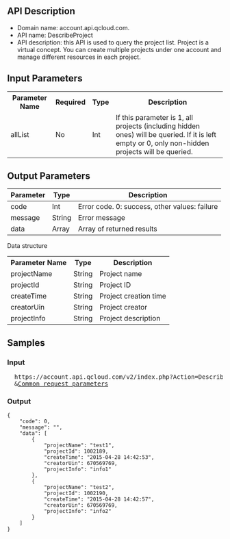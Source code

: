 ﻿## API Description
 
- Domain name: account.api.qcloud.com.
- API name: DescribeProject
- API description: this API is used to query the project list. Project is a virtual concept. You can create multiple projects under one account and manage different resources in each project.

 

## Input Parameters
 

<table class="t"><tbody><tr>
<th><b>Parameter Name</b></th>
<th><b>Required</b></th>
<th><b>Type</b></th>
<th><b>Description</b></th>
<tr>
<td>  allList <td> No <td> Int
 <td> If this parameter is 1, all projects (including hidden ones) will be queried. If it is left empty or 0, only non-hidden projects will be queried.


</tbody></table>

 

## Output Parameters
 | Parameter | Type | Description |
|---------|---------|---------|
| code |  Int | Error code. 0: success, other values: failure |
| message | String | Error message |
| data | Array | Array of returned results |

Data structure 

<table class="t"><tbody><tr>
<th><b>Parameter Name</b></th>
<th><b>Type</b></th>
<th><b>Description</b></th>
<tr>
<td> projectName <td> String <td> Project name
<tr>
<td> projectId <td> String <td> Project ID
<tr>
<td> createTime <td> String <td> Project creation time
<tr>
<td> creatorUin <td> String <td> Project creator
<tr>
<td> projectInfo <td> String <td> Project description
</tbody></table>

 

## Samples
 
### Input
<pre>
  https://account.api.qcloud.com/v2/index.php?Action=DescribeProject
  &<a href="https://intl.cloud.tencent.com/document/product/378/4380">Common request parameters</a>
</pre>


### Output
```
{
    "code": 0,
    "message": "",
    "data": [
        {
            "projectName": "test1",
            "projectId": 1002189,
            "createTime": "2015-04-28 14:42:53",
            "creatorUin": 670569769,
	        "projectInfo": "info1"
        },  
        {
            "projectName": "test2",
            "projectId": 1002190,
            "createTime": "2015-04-28 14:42:57",
            "creatorUin": 670569769,
	        "projectInfo": "info2"
        }   
    ]
}
```

